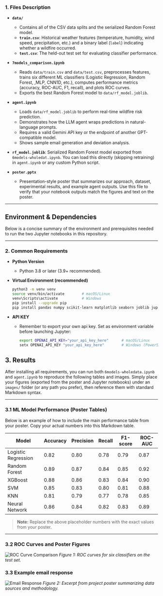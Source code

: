 ### 1. Files Description
- **`data/`**  
  - Contains all of the CSV data splits and the serialized Random Forest model.  
  - **`train.csv`**: Historical weather features (temperature, humidity, wind speed, precipitation, etc.) and a binary label (`label`) indicating whether a wildfire occurred.  
  - **`test.csv`**: The held-out test set for evaluating classifier performance.  

- **`7models_comparison.ipynb`**  
  - Reads `data/train.csv` and `data/test.csv`, preprocesses features, trains six different ML classifiers (Logistic Regression, Random Forest, ,MLP, CNN1D, etc.), computes performance metrics (accuracy, ROC-AUC, F1, recall), and plots ROC curves.  
  - Exports the best Random Forest model to `data/rf_model.joblib`.

- **`agent.ipynb`**  
  - Loads `data/rf_model.joblib` to perform real-time wildfire risk prediction.  
  - Demonstrates how the LLM agent wraps predictions in natural-language prompts.  
  - Requires a valid Gemini API key or the endpoint of another GPT-compatible model.  
  - Shows sample email generation and deviation analysis.
  
- **`rf_model.joblib`**: Serialized Random Forest model exported from `6models-wholedat.ipynb`. You can load this directly (skipping retraining) in `agent.ipynb` or any custom Python script.
  
- **`poster.pptx`**  
  - Presentation-style poster that summarizes our approach, dataset, experimental results, and example agent outputs. Use this file to verify that your notebook outputs match the figures and text on the poster.

---

## Environment & Dependencies

Below is a concise summary of the environment and prerequisites needed to run the two Jupyter notebooks in this repository.

---

### 2. Common Requirements

- **Python Version**  
  - Python 3.8 or later (3.9+ recommended).

- **Virtual Environment (recommended)**  
  ```bash
  python3 -m venv venv
  source venv/bin/activate        # macOS/Linux
  venv\Scripts\activate           # Windows
  pip install --upgrade pip
  pip install pandas numpy scikit-learn matplotlib seaborn joblib jupyterlab ipykernel

- **API KEY**
  - Remember to export your own api key. Set as environment variable before launching Jupyter:
    ```bash
    export OPENAI_API_KEY="your_api_key_here"      # macOS/Linux
    setx OPENAI_API_KEY "your_api_key_here"        # Windows (PowerShell)
## 3. Results

After installing all requirements, you can run both `6models-wholedata.ipynb` and `agent.ipynb` to reproduce the following tables and images. Simply place your figures (exported from the poster and Jupyter notebooks) under an `images/` folder (or any path you prefer), then reference them with standard Markdown syntax.

---

### 3.1 ML Model Performance (Poster Tables)

Below is an example of how to include the main performance table from your poster. Copy your actual numbers into this Markdown table.

| Model               | Accuracy | Precision | Recall | F1-score | ROC-AUC |
|---------------------|----------|-----------|--------|----------|---------|
| Logistic Regression | 0.82     | 0.80      | 0.78   | 0.79     | 0.87    |
| Random Forest       | 0.89     | 0.87      | 0.84   | 0.85     | 0.92    |
| XGBoost             | 0.88     | 0.86      | 0.83   | 0.84     | 0.90    |
| SVM                 | 0.85     | 0.83      | 0.80   | 0.81     | 0.88    |
| KNN                 | 0.81     | 0.79      | 0.77   | 0.78     | 0.85    |
| Neural Network      | 0.86     | 0.84      | 0.82   | 0.83     | 0.89    |

> **Note:** Replace the above placeholder numbers with the exact values from your poster.

---

### 3.2 ROC Curves and Poster Figures

![ROC Curve Comparison](result/ROC_curves.png)
*Figure 1: ROC curves for six classifiers on the test set.*

### 3.3 Example email response

![Email Response](result/Example_email_response.png)
*Figure 2: Excerpt from project poster summarizing data sources and methodology.*


